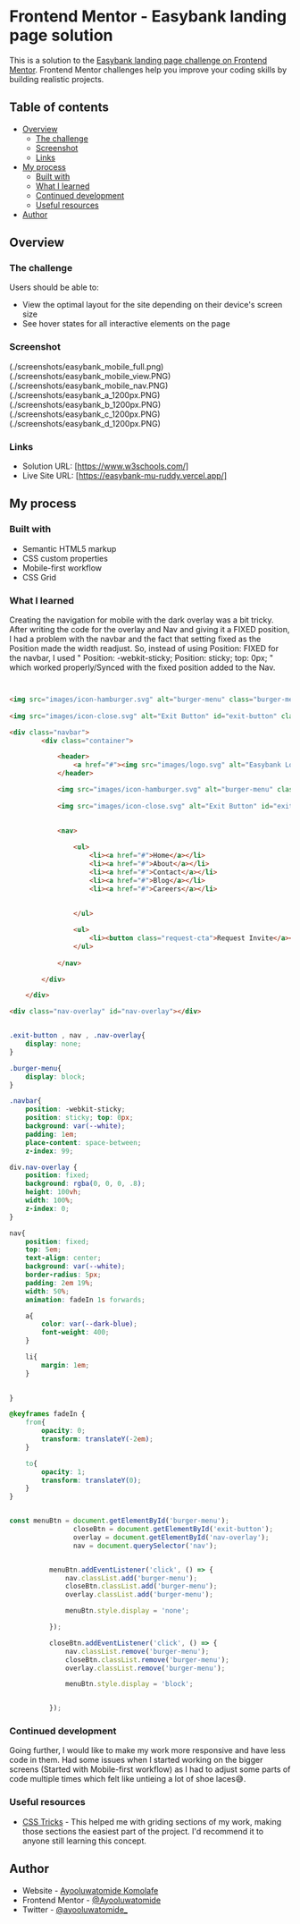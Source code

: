 # Frontend Mentor - Easybank landing page solution

This is a solution to the [Easybank landing page challenge on Frontend Mentor](https://www.frontendmentor.io/challenges/easybank-landing-page-WaUhkoDN). Frontend Mentor challenges help you improve your coding skills by building realistic projects. 

## Table of contents

- [Overview](#overview)
  - [The challenge](#the-challenge)
  - [Screenshot](#screenshot)
  - [Links](#links)
- [My process](#my-process)
  - [Built with](#built-with)
  - [What I learned](#what-i-learned)
  - [Continued development](#continued-development)
  - [Useful resources](#useful-resources)
- [Author](#author)

## Overview

### The challenge

Users should be able to:

- View the optimal layout for the site depending on their device's screen size
- See hover states for all interactive elements on the page

### Screenshot

(./screenshots/easybank_mobile_full.png)
(./screenshots/easybank_mobile_view.PNG)
(./screenshots/easybank_mobile_nav.PNG)
(./screenshots/easybank_a_1200px.PNG)
(./screenshots/easybank_b_1200px.PNG)
(./screenshots/easybank_c_1200px.PNG)
(./screenshots/easybank_d_1200px.PNG)


### Links

- Solution URL: [https://www.w3schools.com/]
- Live Site URL: [https://easybank-mu-ruddy.vercel.app/]



## My process

### Built with

- Semantic HTML5 markup
- CSS custom properties
- Mobile-first workflow
- CSS Grid

### What I learned

Creating the navigation for mobile with the dark overlay was a bit tricky. After writing the code for the overlay and Nav and giving it a FIXED position, I had a problem with the navbar and the fact that setting fixed as the Position made the width readjust. So, instead of using Position: FIXED for the navbar, I used " Position: -webkit-sticky; Position: sticky; top: 0px; "  which worked properly/Synced with the fixed position added to the Nav.

```html


<img src="images/icon-hamburger.svg" alt="burger-menu" class="burger-menu" id="burger-menu">
                
<img src="images/icon-close.svg" alt="Exit Button" id="exit-button" class="exit-button">

<div class="navbar">
        <div class="container">

            <header>
                <a href="#"><img src="images/logo.svg" alt="Easybank Logo" class="logo"></a>
            </header>

            <img src="images/icon-hamburger.svg" alt="burger-menu" class="burger-menu" id="burger-menu">
                
            <img src="images/icon-close.svg" alt="Exit Button" id="exit-button" class="exit-button">

    
            <nav>
    
                <ul>
                    <li><a href="#">Home</a></li>
                    <li><a href="#">About</a></li>
                    <li><a href="#">Contact</a></li>
                    <li><a href="#">Blog</a></li>
                    <li><a href="#">Careers</a></li>
                    
                    
                </ul>

                <ul>
                    <li><button class="request-cta">Request Invite</a></button>
                </ul>
    
            </nav>

        </div>

    </div>

<div class="nav-overlay" id="nav-overlay"></div>

```


```scss

.exit-button , nav , .nav-overlay{
    display: none;
}

.burger-menu{
    display: block;
}

.navbar{
    position: -webkit-sticky;
    position: sticky; top: 0px;
    background: var(--white);
    padding: 1em;
    place-content: space-between;
    z-index: 99;

div.nav-overlay {
    position: fixed;
    background: rgba(0, 0, 0, .8);
    height: 100vh;
    width: 100%;
    z-index: 0;
}

nav{
    position: fixed;
    top: 5em;
    text-align: center;
    background: var(--white);
    border-radius: 5px;
    padding: 2em 19%;
    width: 50%;
    animation: fadeIn 1s forwards;

    a{
        color: var(--dark-blue);
        font-weight: 400;
    }

    li{
        margin: 1em;
    }

    
}

@keyframes fadeIn {
    from{
        opacity: 0;
        transform: translateY(-2em); 
    }

    to{
        opacity: 1;
        transform: translateY(0);
    }
}

```


```js

const menuBtn = document.getElementById('burger-menu');
                closeBtn = document.getElementById('exit-button');
                overlay = document.getElementById('nav-overlay');
                nav = document.querySelector('nav');


          menuBtn.addEventListener('click', () => {
              nav.classList.add('burger-menu');
              closeBtn.classList.add('burger-menu');
              overlay.classList.add('burger-menu');

              menuBtn.style.display = 'none';

          });

          closeBtn.addEventListener('click', () => {
              nav.classList.remove('burger-menu');
              closeBtn.classList.remove('burger-menu');
              overlay.classList.remove('burger-menu');

              menuBtn.style.display = 'block';


          });
```


### Continued development

Going further, I would like to make my work more responsive and have less code in them. Had some issues when I started working on the bigger screens (Started with Mobile-first workflow) as I had to adjust some parts of code multiple times which felt like untieing a lot of shoe laces😅.

### Useful resources

- [CSS Tricks](https://css-tricks.com/) - This helped me with griding sections of my work, making those sections the easiest part of the project. I'd recommend it to anyone still learning this concept.


## Author

- Website - [Ayooluwatomide Komolafe](https://easybank-mu-ruddy.vercel.app/)
- Frontend Mentor - [@Ayooluwatomide](https://www.frontendmentor.io/profile/Ayooluwatomide)
- Twitter - [@ayooluwatomide_](https://www.twitter.com/ayooluwatomide_)